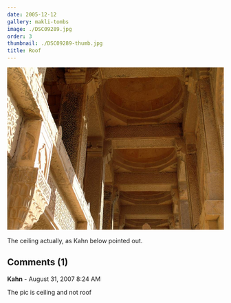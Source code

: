 ```yaml
---
date: 2005-12-12
gallery: makli-tombs
image: ./DSC09289.jpg
order: 3
thumbnail: ./DSC09289-thumb.jpg
title: Roof
---
```


![Roof](./DSC09289.jpg)

The ceiling actually, as Kahn below pointed out.

<div id="comments">

## Comments (1)

<div id="comment">

**Kahn** - August 31, 2007  8:24 AM

The pic is ceiling and not roof

</div>

</div>